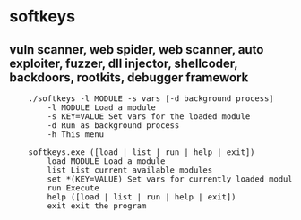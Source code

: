 # softkeys
vuln scanner, web spider, web scanner, auto exploiter, fuzzer, dll injector, shellcoder, backdoors, rootkits, debugger framework
-----------------------------------------------------------------------------------------------------------------------------------

<pre>
	./softkeys -l MODULE -s vars [-d background process]
		-l MODULE Load a module
		-s KEY=VALUE Set vars for the loaded module
		-d Run as background process
		-h This menu
		
	softkeys.exe ([load | list | run | help | exit])
		load MODULE Load a module
		list List current available modules
		set *(KEY=VALUE) Set vars for currently loaded module
		run Execute
		help ([load | list | run | help | exit])
		exit exit the program
</pre>

      
